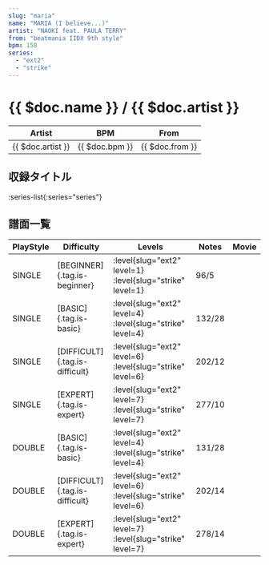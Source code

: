 ```yaml
---
slug: "maria"
name: "MARIA (I believe...)"
artist: "NAOKI feat. PAULA TERRY"
from: "beatmania IIDX 9th style"
bpm: 158
series:
  - "ext2"
  - "strike"
---
```


# {{ $doc.name }} / {{ $doc.artist }}

|Artist|BPM|From|
|------|---|----|
|{{ $doc.artist }}|{{ $doc.bpm }}|{{ $doc.from }}|

## 収録タイトル

:series-list{:series="series"}

## 譜面一覧

|PlayStyle|Difficulty|Levels|Notes|Movie|
|---------|----------|------|-----|-----|
|SINGLE|[BEGINNER]{.tag.is-beginner}|<div class="field is-grouped is-grouped-multiline">:level{slug="ext2" level=1} :level{slug="strike" level=1}</div>|96/5||
|SINGLE|[BASIC]{.tag.is-basic}|<div class="field is-grouped is-grouped-multiline">:level{slug="ext2" level=4} :level{slug="strike" level=4}</div>|132/28||
|SINGLE|[DIFFICULT]{.tag.is-difficult}|<div class="field is-grouped is-grouped-multiline">:level{slug="ext2" level=6} :level{slug="strike" level=6}</div>|202/12||
|SINGLE|[EXPERT]{.tag.is-expert}|<div class="field is-grouped is-grouped-multiline">:level{slug="ext2" level=7} :level{slug="strike" level=7}</div>|277/10||
|DOUBLE|[BASIC]{.tag.is-basic}|<div class="field is-grouped is-grouped-multiline">:level{slug="ext2" level=4} :level{slug="strike" level=4}</div>|131/28||
|DOUBLE|[DIFFICULT]{.tag.is-difficult}|<div class="field is-grouped is-grouped-multiline">:level{slug="ext2" level=6} :level{slug="strike" level=6}</div>|202/14||
|DOUBLE|[EXPERT]{.tag.is-expert}|<div class="field is-grouped is-grouped-multiline">:level{slug="ext2" level=7} :level{slug="strike" level=7}</div>|278/14||
